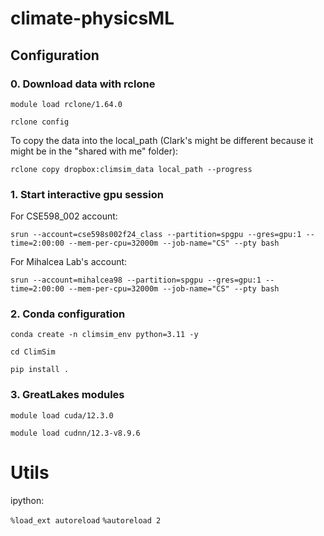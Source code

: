 # climate-physicsML

## Configuration

### 0. Download data with rclone

`module load rclone/1.64.0`

`rclone config`

To copy the data into the local_path (Clark's might be different because it might be in the "shared with me" folder):

`rclone copy dropbox:climsim_data local_path --progress`

### 1. Start interactive gpu session
For CSE598_002 account:

`srun --account=cse598s002f24_class --partition=spgpu --gres=gpu:1 --time=2:00:00 --mem-per-cpu=32000m --job-name="CS" --pty bash`

For Mihalcea Lab's account:

`srun --account=mihalcea98 --partition=spgpu --gres=gpu:1 --time=2:00:00 --mem-per-cpu=32000m --job-name="CS" --pty bash`

### 2. Conda configuration

`conda create -n climsim_env python=3.11 -y`

`cd ClimSim`

`pip install .`

### 3. GreatLakes modules

`module load cuda/12.3.0`

`module load cudnn/12.3-v8.9.6`

# Utils

ipython:

`%load_ext autoreload`
`%autoreload 2`

